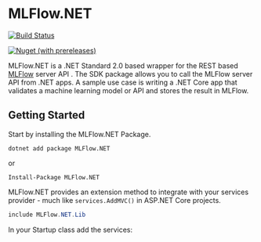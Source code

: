 # MLFlow.NET

[![Build Status](https://dev.azure.com/aussiedevcrew/MLFlow.NET/_apis/build/status/MLFlow.NET-ASP.NET%20Core-CI)](https://dev.azure.com/aussiedevcrew/MLFlow.NET/_build/latest?definitionId=3)


[![Nuget (with prereleases)](https://img.shields.io/nuget/vpre/MLFlow.NET.svg)](https://www.nuget.org/packages/MLFlow.NET/)



MLFlow.NET is a .NET Standard 2.0 based wrapper for the REST based [MLFlow](https://mlflow.org/) server API . The SDK package allows you to call the MLFlow server API from .NET apps. A sample use case is writing a .NET Core app that validates a machine learning model or API and stores the result in MLFlow.

## Getting Started

Start by installing the MLFlow.NET Package.

```
dotnet add package MLFlow.NET
```
or

```
Install-Package MLFlow.NET
```

MLFlow.NET provides an extension method to integrate with your services provider - much like `services.AddMVC()` in ASP.NET Core projects. 

```csharp
include MLFlow.NET.Lib
```

In your Startup class add the services:
```
